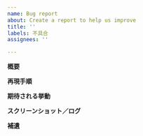 ```yaml
---
name: Bug report
about: Create a report to help us improve
title: ''
labels: 不具合
assignees: ''

---
```


**概要**


**再現手順**


**期待される挙動**


**スクリーンショット／ログ**


**補遺**
